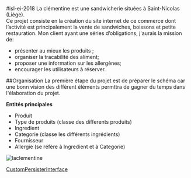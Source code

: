 #isl-ei-2018
La clémentine est une sandwicherie situées à Saint-Nicolas (Liège).  
Ce projet consiste en la création du site internet de ce commerce dont l’activité est principalement la vente de sandwiches, boissons et petite restauration.
Mon client ayant une séries d’obligations, j'aurais la mission de:  
* présenter au mieux les produits ; 
* organiser la tracabilité des aliment; 
* proposer une information sur les allergènes; 
* encourager les utilisateurs à réserver.   
  
##Organisation
La première étape du projet est de préparer le schéma car une bonn vision des différent éléments 
permttra de gagner du temps dans l'élaboration du projet.  
  
**Entités principales**  
* Produit
* Type de produits (classe des differents produits)
* Ingredient 
* Categorie (classe les différents ingrédients)
* Fournisseur
* Allergie (se réfère à Ingredient et à Categorie)


![laclementine](http://jphnovitz.be/_clem_stickers_01.png?raw=true)

[CustomPersisterInterface](/Doc/CustomPersister.md)